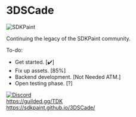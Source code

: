 # 3DSCade
<p><img align="center" src="https://avatars.githubusercontent.com/u/130017968?s=200&v=4" alt="SDKPaint" /></p>


Continuing the legacy of the SDKPaint community.

To-do:
- Get started. [✔️]
- Fix up assets. [85%]
- Backend development. [Not Needed ATM.]
- Open testing phase. [?]

[![Discord](https://tinyurl.com/y7uedc33)](https://discord.gg/VhfM3UncBB)<br>
https://guilded.gg/TDK<br>
https://sdkpaint.github.io/3DSCade/
